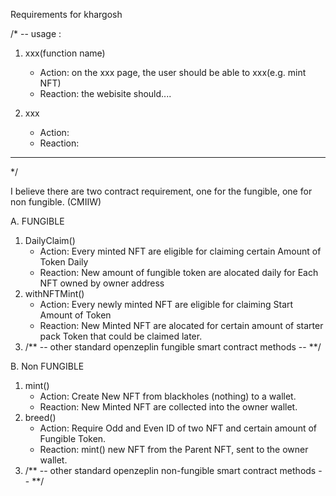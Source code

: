 Requirements for khargosh

/* -- usage : 
1. xxx(function name)

   - Action: on the xxx page, the user should be able to xxx(e.g. mint NFT)
   - Reaction: the webisite should....

2. xxx
   - Action:
   - Reaction:
----
*/

I believe there are two contract requirement, one for the fungible, one for non fungible. (CMIIW) 

A. FUNGIBLE
  1. DailyClaim()
     - Action: Every minted NFT are eligible for claiming certain Amount of Token Daily
     - Reaction: New amount of fungible token are alocated daily for Each NFT owned by owner address
  2. withNFTMint()
     - Action: Every newly minted NFT are eligible for claiming Start Amount of Token 
     - Reaction: New Minted NFT are alocated for certain amount of starter pack Token that could be claimed later. 
  3. /** -- other standard openzeplin fungible smart contract methods -- **/

B. Non FUNGIBLE
  1. mint()
     - Action: Create New NFT from blackholes (nothing) to a wallet.  
     - Reaction: New Minted NFT are collected into the owner wallet.  
  2. breed()
     - Action: Require Odd and Even ID of two NFT and certain amount of Fungible Token. 
     - Reaction: mint() new NFT from the Parent NFT, sent to the owner wallet. 
  3. /** -- other standard openzeplin non-fungible smart contract methods -- **/

